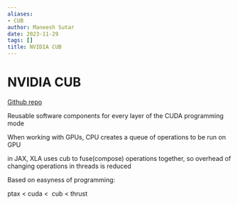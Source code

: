 ```yaml
---
aliases:
- CUB
author: Maneesh Sutar
date: 2023-11-29
tags: []
title: NVIDIA CUB
---
```


# NVIDIA CUB

[Github repo](https://github.com/NVIDIA/cub)

Reusable software components for every layer of the CUDA programming mode

When working with GPUs, CPU creates a queue of operations to be run on GPU

in JAX, XLA uses cub to fuse(compose) operations together, so overhead of changing operations in threads is reduced

Based on easyness of programming:

ptax \< cuda \<  cub \< thrust

